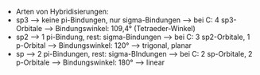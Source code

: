 - Arten von Hybridisierungen: 
- sp3 --> keine pi-Bindungen, nur sigma-Bindungen --> bei C: 4 sp3-Orbitale --> Bindungswinkel: 109,4° (Tetraeder-Winkel)
- sp2 --> 1 pi-Bindung, rest: sigma-Bindungen --> bei C: 3 sp2-Orbitale, 1 p-Orbital --> Bindungswinkel: 120° --> trigonal, planar 
- sp --> 2 pi-Bindungen, rest: sigma-BIndungen --> bei C: 2 sp-Orbitale, 2 p-Orbitale --> Bindungswinkel: 180° --> linear 